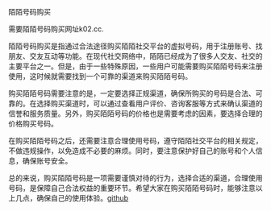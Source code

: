 陌陌号码购买

需要陌陌号码购买网址k02.cc.

陌陌号码购买是指通过合法途径购买陌陌社交平台的虚拟号码，用于注册账号、找朋友、交友互动等功能。在现代社交网络中，陌陌已经成为了很多人交友、社交的主要平台之一。但是，由于一些特殊原因，一些用户可能需要购买陌陌号码来注册使用，这时候就需要找到一个可靠的渠道来购买陌陌号码。

购买陌陌号码需要注意的是，一定要选择正规渠道，确保所购买的号码是合法、可靠的。在选择购买渠道时，可以通过查看用户评价、咨询客服等方式来确认渠道的信誉和服务质量。另外，购买陌陌号码的价格也是需要考虑的因素，要选择合理的价格购买号码。

在购买陌陌号码之后，还需要注意合理使用号码，遵守陌陌社交平台的相关规定，不做违规操作，以免造成不必要的麻烦。同时，要注意保护好自己的账号和个人信息，确保账号安全。

总的来说，购买陌陌号码是一项需要谨慎对待的行为，选择合适的渠道，合理使用号码，是保障自己合法权益的重要环节。希望大家在购买陌陌号码时，能够注意以上几点，确保自己的使用体验。[github](https://github.com)